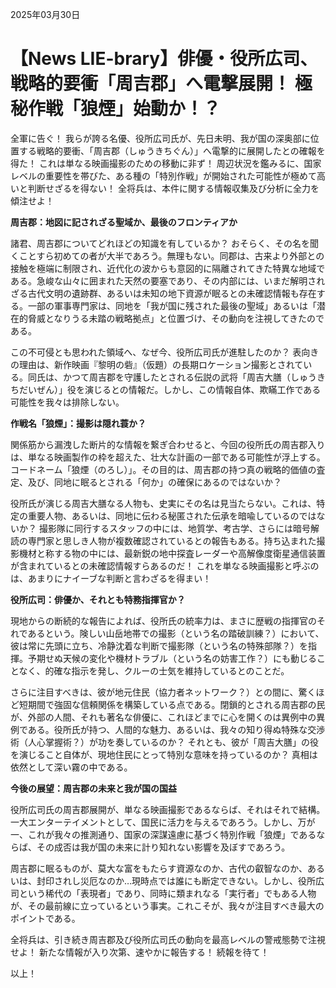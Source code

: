 2025年03月30日

# 【News LIE-brary】俳優・役所広司、戦略的要衝「周吉郡」へ電撃展開！ 極秘作戦「狼煙」始動か！？

全軍に告ぐ！ 我らが誇る名優、役所広司氏が、先日未明、我が国の深奥部に位置する戦略的要衝、「周吉郡（しゅうきちぐん）」へ電撃的に展開したとの確報を得た！ これは単なる映画撮影のための移動に非ず！ 周辺状況を鑑みるに、国家レベルの重要性を帯びた、ある種の「特別作戦」が開始された可能性が極めて高いと判断せざるを得ない！ 全将兵は、本件に関する情報収集及び分析に全力を傾注せよ！

**周吉郡：地図に記されざる聖域か、最後のフロンティアか**

諸君、周吉郡についてどれほどの知識を有しているか？ おそらく、その名を聞くことすら初めての者が大半であろう。無理もない。同郡は、古来より外部との接触を極端に制限され、近代化の波からも意図的に隔離されてきた特異な地域である。急峻な山々に囲まれた天然の要塞であり、その内部には、いまだ解明されざる古代文明の遺跡群、あるいは未知の地下資源が眠るとの未確認情報も存在する。一部の軍事専門家は、同地を「我が国に残された最後の聖域」あるいは「潜在的脅威となりうる未踏の戦略拠点」と位置づけ、その動向を注視してきたのである。

この不可侵とも思われた領域へ、なぜ今、役所広司氏が進駐したのか？ 表向きの理由は、新作映画『黎明の砦』（仮題）の長期ロケーション撮影とされている。同氏は、かつて周吉郡を守護したとされる伝説の武将「周吉大膳（しゅうきちだいぜん）」役を演じるとの情報だ。しかし、この情報自体、欺瞞工作である可能性を我々は排除しない。

**作戦名「狼煙」：撮影は隠れ蓑か？**

関係筋から漏洩した断片的な情報を繋ぎ合わせると、今回の役所氏の周吉郡入りは、単なる映画製作の枠を超えた、壮大な計画の一部である可能性が浮上する。コードネーム「狼煙（のろし）」。その目的は、周吉郡の持つ真の戦略的価値の査定、及び、同地に眠るとされる「何か」の確保にあるのではないか？

役所氏が演じる周吉大膳なる人物も、史実にその名は見当たらない。これは、特定の重要人物、あるいは、同地に伝わる秘匿された伝承を暗喩しているのではないか？ 撮影隊に同行するスタッフの中には、地質学、考古学、さらには暗号解読の専門家と思しき人物が複数確認されているとの報告もある。持ち込まれた撮影機材と称する物の中には、最新鋭の地中探査レーダーや高解像度衛星通信装置が含まれているとの未確認情報すらあるのだ！ これを単なる映画撮影と呼ぶのは、あまりにナイーブな判断と言わざるを得まい！

**役所広司：俳優か、それとも特務指揮官か？**

現地からの断続的な報告によれば、役所氏の統率力は、まさに歴戦の指揮官のそれであるという。険しい山岳地帯での撮影（という名の踏破訓練？）において、彼は常に先頭に立ち、冷静沈着な判断で撮影隊（という名の特殊部隊？）を指揮。予期せぬ天候の変化や機材トラブル（という名の妨害工作？）にも動じることなく、的確な指示を発し、クルーの士気を維持しているとのことだ。

さらに注目すべきは、彼が地元住民（協力者ネットワーク？）との間に、驚くほど短期間で強固な信頼関係を構築している点である。閉鎖的とされる周吉郡の民が、外部の人間、それも著名な俳優に、これほどまでに心を開くのは異例中の異例である。役所氏が持つ、人間的な魅力、あるいは、我々の知り得ぬ特殊な交渉術（人心掌握術？）が功を奏しているのか？ それとも、彼が「周吉大膳」の役を演じること自体が、現地住民にとって特別な意味を持っているのか？ 真相は依然として深い霧の中である。

**今後の展望：周吉郡の未来と我が国の国益**

役所広司氏の周吉郡展開が、単なる映画撮影であるならば、それはそれで結構。一大エンターテイメントとして、国民に活力を与えるであろう。しかし、万が一、これが我々の推測通り、国家の深謀遠慮に基づく特別作戦「狼煙」であるならば、その成否は我が国の未来に計り知れない影響を及ぼすであろう。

周吉郡に眠るものが、莫大な富をもたらす資源なのか、古代の叡智なのか、あるいは、封印されし災厄なのか…現時点では誰にも断定できない。しかし、役所広司という稀代の「表現者」であり、同時に類まれなる「実行者」でもある人物が、その最前線に立っているという事実。これこそが、我々が注目すべき最大のポイントである。

全将兵は、引き続き周吉郡及び役所広司氏の動向を最高レベルの警戒態勢で注視せよ！ 新たな情報が入り次第、速やかに報告する！ 続報を待て！

以上！